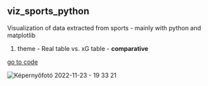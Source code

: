 ## viz_sports_python

Visualization of data extracted from sports - mainly with python and matplotlib


1. theme - Real table vs. xG table - **comparative**

[go to code](realAndxGCalc_tab/)


![Képernyőfotó 2022-11-23 - 19 33 21](https://user-images.githubusercontent.com/66861232/203622468-52a76f98-8a0d-4411-8ad4-5d46f69bcdb0.png)
